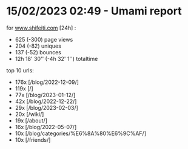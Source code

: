 # 15/02/2023 02:49 - Umami report
for www.shifeiti.com [24h] :

 - 625 (-300) page views
 - 204 (-82) uniques
 - 137 (-52) bounces
 - 12h 18' 30'' (-4h 32' 1'') totaltime


top 10 urls:
 - 176x [/blog/2022-12-09/]
 - 119x [/]
 - 77x [/blog/2023-01-12/]
 - 42x [/blog/2022-12-22/]
 - 29x [/blog/2023-02-03/]
 - 20x [/wiki/]
 - 19x [/about/]
 - 16x [/blog/2022-05-07/]
 - 10x [/blog/categories/%E6%8A%80%E6%9C%AF/]
 - 10x [/friends/]


